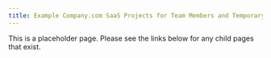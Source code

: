 ```yaml
---
title: Example Company.com SaaS Projects for Team Members and Temporary Service Providers
---
```


This is a placeholder page. Please see the links below for any child pages that exist.
